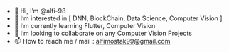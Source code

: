 - 👋 Hi, I’m @alfi-98
- 👀 I’m interested in [ DNN, BlockChain, Data Science, Computer Vision ] 
- 🌱 I’m currently learning Flutter, Computer Vision
- 💞️ I’m looking to collaborate on any Computer Vision Projects
- 📫 How to reach me / mail : alfimostak99@gmail.com

<!---
alfi-98/alfi-98 is a ✨ special ✨ repository because its `README.md` (this file) appears on your GitHub profile.
You can click the Preview link to take a look at your changes.
--->
